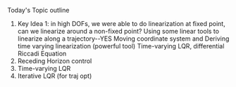 Today's Topic outline
1. Key Idea 1: in high DOFs, we were able to do linearization at fixed point, can we linearize around a non-fixed point? Using some linear tools to linearize along a trajectory--YES
Moving coordinate system and Deriving time varying linearization (powerful tool)
Time-varying LQR, differential Riccadi Equation
2. Receding Horizon control
3. Time-varying LQR
4. Iterative LQR (for traj opt)